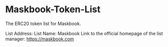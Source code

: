 # Maskbook-Token-List

The ERC20 token list for Maskbook.

List Address:
List Name: Maskbook
Link to the official homepage of the list manager: https://maskbook.com
